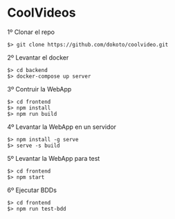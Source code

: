 # CoolVideos

1º Clonar el repo
```
$> git clone https://github.com/dokoto/coolvideo.git
```

2º Levantar el docker
```
$> cd backend
$> docker-compose up server
```

3º Contruir la WebApp
```
$> cd frontend
$> npm install
$> npm run build
```

4º Levantar la WebApp en un servidor 
```
$> npm install -g serve
$> serve -s build
```

5º Levantar la WebApp para test
```
$> cd frontend
$> npm start
```

6º Ejecutar BDDs
```
$> cd frontend
$> npm run test-bdd
```